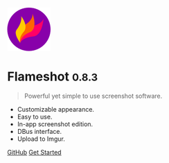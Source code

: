 ![logo](_media/logo.png)

# Flameshot <small>0.8.3</small>

> Powerful yet simple to use screenshot software.

* Customizable appearance.
* Easy to use.
* In-app screenshot edition.
* DBus interface.
* Upload to Imgur.

[GitHub](https://github.com/flameshot-org/flameshot)
[Get Started](/getting-start)
